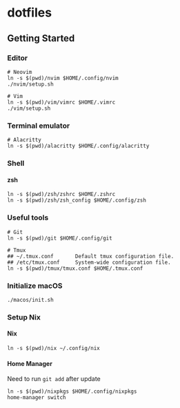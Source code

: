 # dotfiles

## Getting Started

### Editor

```shell
# Neovim
ln -s $(pwd)/nvim $HOME/.config/nvim
./nvim/setup.sh

# Vim
ln -s $(pwd)/vim/vimrc $HOME/.vimrc
./vim/setup.sh
```

### Terminal emulator

```shell
# Alacritty
ln -s $(pwd)/alacritty $HOME/.config/alacritty
```

### Shell

#### zsh

```shell
ln -s $(pwd)/zsh/zshrc $HOME/.zshrc
ln -s $(pwd)/zsh/zsh_config $HOME/.config/zsh
```

### Useful tools

```shell
# Git
ln -s $(pwd)/git $HOME/.config/git

# Tmux
## ~/.tmux.conf       Default tmux configuration file.
## /etc/tmux.conf     System-wide configuration file.
ln -s $(pwd)/tmux/tmux.conf $HOME/.tmux.conf
```

### Initialize macOS

```shell
./macos/init.sh
```

### Setup Nix

#### Nix

```
ln -s $(pwd)/nix ~/.config/nix
```

#### Home Manager

Need to run `git add` after update

```shell
ln -s $(pwd)/nixpkgs $HOME/.config/nixpkgs
home-manager switch
```
